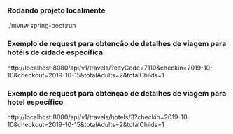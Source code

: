 ### Rodando projeto localmente
./mvnw spring-boot:run

### Exemplo de request para obtenção de detalhes de viagem para hotéis de cidade específica
http://localhost:8080/api/v1/travels/?cityCode=7110&checkin=2019-10-10&checkout=2019-10-15&totalAdults=2&totalChilds=1

### Exemplo de request para obtenção de detalhes de viagem para hotel específico
http://localhost:8080/api/v1/travels/hotels/3?checkin=2019-10-10&checkout=2019-10-15&totalAdults=2&totalChilds=1
